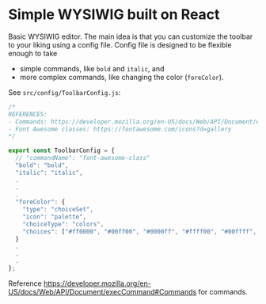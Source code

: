 # Simple WYSIWIG built on React

Basic WYSIWIG editor. The main idea is that you can customize the toolbar to your liking using a config file. Config file is designed to be flexible enough to take
* simple commands, like `bold` and `italic`, and
* more complex commands, like changing the color (`foreColor`).

See `src/config/ToolbarConfig.js`:
```javascript
/*
REFERENCES:
- Commands: https://developer.mozilla.org/en-US/docs/Web/API/Document/execCommand#Commands
- Font Awesome classes: https://fontawesome.com/icons?d=gallery
*/

export const ToolbarConfig = {
  // "commandName": "font-awesome-class"
  "bold": "bold",
  "italic": "italic",
  .
  .
  .
  "foreColor": {
    "type": "choiceSet",
    "icon": "palette",
    "choiceType": "colors",
    "choices": ["#ff0000", "#00ff00", "#0000ff", "#ffff00", "#00ffff", "#ff00ff"]
  }
  .
  .
  .
};
```

Reference https://developer.mozilla.org/en-US/docs/Web/API/Document/execCommand#Commands for commands.